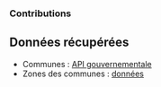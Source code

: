 ### Contributions

## Données récupérées 

* Communes : [API gouvernementale](https://geo.api.gouv.fr/decoupage-administratif/communes#name)
* Zones des communes : [données](https://gitlab.com/pidila/sp-simulateurs-data/-/tree/320fded2548d3b90ab79d8e9ad9e8f1db10a1183/donnees-de-reference)